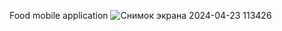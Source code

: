 Food mobile application
![Снимок экрана 2024-04-23 113426](https://github.com/Uldana00/food/assets/145310476/f6d6a46c-1043-4a16-bac8-edee502fe56a)
